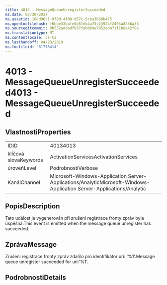 ```yaml
---
title: 4013 - MessageQueueUnregisterSucceeded
ms.date: 03/30/2017
ms.assetid: 16ed96c1-9f8d-4f08-b57c-5cba3b88b475
ms.openlocfilehash: f6bbe33bafe0a5feb4a75c13924f2403a8256a33
ms.sourcegitcommit: 9b552addadfb57fab0b9e7852ed4f1f1b8a42f8e
ms.translationtype: MT
ms.contentlocale: cs-CZ
ms.lasthandoff: 04/23/2019
ms.locfileid: "61778414"
---
```

# <a name="4013---messagequeueunregistersucceeded"></a><span data-ttu-id="0020a-102">4013 - MessageQueueUnregisterSucceeded</span><span class="sxs-lookup"><span data-stu-id="0020a-102">4013 - MessageQueueUnregisterSucceeded</span></span>
## <a name="properties"></a><span data-ttu-id="0020a-103">Vlastnosti</span><span class="sxs-lookup"><span data-stu-id="0020a-103">Properties</span></span>  
  
|||  
|-|-|  
|<span data-ttu-id="0020a-104">ID</span><span class="sxs-lookup"><span data-stu-id="0020a-104">ID</span></span>|<span data-ttu-id="0020a-105">4013</span><span class="sxs-lookup"><span data-stu-id="0020a-105">4013</span></span>|  
|<span data-ttu-id="0020a-106">klíčová slova</span><span class="sxs-lookup"><span data-stu-id="0020a-106">Keywords</span></span>|<span data-ttu-id="0020a-107">ActivationServices</span><span class="sxs-lookup"><span data-stu-id="0020a-107">ActivationServices</span></span>|  
|<span data-ttu-id="0020a-108">úroveň</span><span class="sxs-lookup"><span data-stu-id="0020a-108">Level</span></span>|<span data-ttu-id="0020a-109">Podrobnosti</span><span class="sxs-lookup"><span data-stu-id="0020a-109">Verbose</span></span>|  
|<span data-ttu-id="0020a-110">Kanál</span><span class="sxs-lookup"><span data-stu-id="0020a-110">Channel</span></span>|<span data-ttu-id="0020a-111">Microsoft-Windows-Application Server-Applications/Analytic</span><span class="sxs-lookup"><span data-stu-id="0020a-111">Microsoft-Windows-Application Server-Applications/Analytic</span></span>|  
  
## <a name="description"></a><span data-ttu-id="0020a-112">Popis</span><span class="sxs-lookup"><span data-stu-id="0020a-112">Description</span></span>  
 <span data-ttu-id="0020a-113">Tato událost je vygenerován při zrušení registrace fronty zpráv byla úspěšná.</span><span class="sxs-lookup"><span data-stu-id="0020a-113">This event is emitted when the message queue unregister has succeeded.</span></span>  
  
## <a name="message"></a><span data-ttu-id="0020a-114">Zpráva</span><span class="sxs-lookup"><span data-stu-id="0020a-114">Message</span></span>  
 <span data-ttu-id="0020a-115">Zrušení registrace fronty zpráv zdařilo pro identifikátor uri: '%1'.</span><span class="sxs-lookup"><span data-stu-id="0020a-115">Message queue unregister succeeded for uri:'%1'.</span></span>  
  
## <a name="details"></a><span data-ttu-id="0020a-116">Podrobnosti</span><span class="sxs-lookup"><span data-stu-id="0020a-116">Details</span></span>

